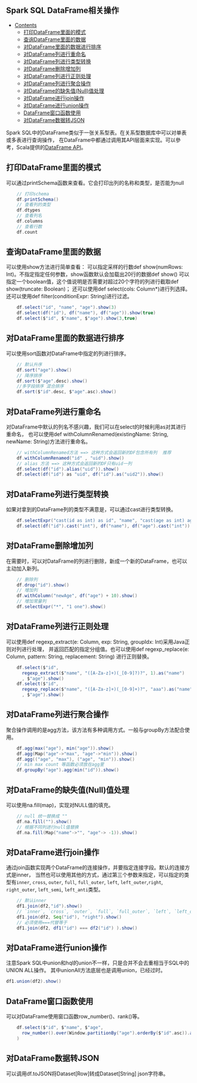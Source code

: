 Spark SQL DataFrame相关操作
------
* [Contents](#Contents)
	* [打印DataFrame里面的模式](#打印DataFrame里面的模式)
	* [查询DataFrame里面的数据](#查询DataFrame里面的数据)
	* [对DataFrame里面的数据进行排序](#对DataFrame里面的数据进行排序)
	* [对DataFrame列进行重命名](#对DataFrame列进行重命名)
	* [对DataFrame列进行类型转换](#对DataFrame列进行类型转换)
	* [对DataFrame删除增加列](#对DataFrame删除增加列)
	* [对DataFrame列进行正则处理](#对DataFrame列进行正则处理)
	* [对DataFrame列进行聚合操作](#对DataFrame列进行聚合操作)
	* [对DataFrame的缺失值(Null)值处理](#对DataFrame的缺失值(Null)值处理)
	* [对DataFrame进行join操作](#对DataFrame进行join操作)
	* [对DataFrame进行union操作](#对DataFrame进行union操作)
	* [DataFrame窗口函数使用](#DataFrame窗口函数使用)
	* [对DataFrame数据转JSON](#对DataFrame数据转JSON)
	
Spark SQL中的DataFrame类似于一张关系型表。在关系型数据库中可以对单表或多表进行查询操作，
在DataFrame中都通过调用其API层面来实现。可以參考，Scala提供的[DataFrame API](http://spark.apache.org/docs/2.2.0/api/scala/index.html#org.apache.spark.sql.Dataset)。
## 打印DataFrame里面的模式
可以通过printSchema函数来查看。它会打印出列的名称和类型，是否能为null
```scala
    // 打印schema
    df.printSchema()
    // 查看列的类型
    df.dtypes
    // 查看列名
    df.columns
    // 查看行数
    df.count
```
## 查询DataFrame里面的数据
可以使用show方法进行简单查看：
可以指定采样的行数def show(numRows: Int)。不指定指定任何参数，show函数默认会加载出20行的数据def show()
可以指定一个boolean值，这个值说明是否需要对超过20个字符的列进行截取def show(truncate: Boolean)；
还可以使用def select(cols: Column*)进行列选择。还可以使用def filter(conditionExpr: String)进行过滤。
```scala
    df.select("id", "name", "age").show(3)
    df.select(df("id"), df("name"), df("age")).show(true)
    df.select($"id", $"name", $"age").show(3,true)
```
## 对DataFrame里面的数据进行排序
可以使用sort函数对DataFrame中指定的列进行排序。
```scala
    // 默认升序
    df.sort("age").show()
    // 降序排序
    df.sort($"age".desc).show()
    //多字段排序 混合排序
    df.sort($"id".desc, $"age".asc).show()
```
## 对DataFrame列进行重命名
对DataFrame中默认的列名不感兴趣，我们可以在select的时候利用as对其进行重命名，
也可以使用def withColumnRenamed(existingName: String, newName: String)方法进行重命名。
```scala
    // withColumnRenamed方法 ==> 这种方式会返回新的DF包含所有列  推荐
    df.withColumnRenamed("id" , "uid").show()
    // alias 方法 ==> 这种方式会返回新的DF只有uid一列
    df.select(df("id").alias("uid")).show()
    df.select(df("id") as "uid", df("id").as("uid2")).show()
```
## 对DataFrame列进行类型转换
如果对拿到的DataFrame列的类型不满意是，可以通过cast进行类型转换。
```scala
    df.selectExpr("cast(id as int) as id", "name", "cast(age as int) age")
    df.select(df("id").cast("int"), df("name"), df("age").cast("int"))
```

## 对DataFrame删除增加列
在需要时，可以对DataFrame的列进行删除，新成一个新的DataFrame，也可以主动加入新列。
```scala
    // 删除列
    df.drop("id").show()
    // 增加列
    df.withColumn("newAge", df("age") + 10).show()
    // 增加常量列
    df.selectExpr("*", "1 one").show()
```

## 对DataFrame列进行正则处理
可以使用def regexp_extract(e: Column, exp: String, groupIdx: Int)采用Java正则对列进行处理，
并返回匹配的指定分组值。也可以使用def regexp_replace(e: Column, pattern: String, replacement: String)
进行正则替换。
```scala
    df.select($"id",
      regexp_extract($"name", "([A-Za-z]+)(_[0-9]?)?", 1).as("name")
      , $"age").show()
    df.select($"id",
      regexp_replace($"name", "([A-Za-z]+)(_[0-9]+)?", "aaa").as("name")
      , $"age").show()
```
## 对DataFrame列进行聚合操作
聚合操作调用的是agg方法，该方法有多种调用方式。一般与groupBy方法配合使用。
```scala
    df.agg(max("age"), min("age")).show()
    df.agg(Map("age"->"max", "age"->"min")).show()
    df.agg(("age", "max"), ("age", "min")).show()
    // min max count 等函数必须放在agg里
    df.groupBy("age").agg(min("id")).show()
```
## 对DataFrame的缺失值(Null)值处理
可以使用na.fill(map)，实现对NULL值的填充。
```scala
    // null 统一替换成 ""
    df.na.fill("").show()
    // 根据不同列进行null值替换
    df.na.fill(Map("name"->"", "age"-> -1)).show()
```
## 对DataFrame进行join操作
通过join函数实现两个DataFrame的连接操作，并要指定连接字段。默认的连接方式是inner，
当然也可以使用其他的方式，通过第三个参数来指定，可以指定的类型有`inner`, `cross`,
`outer`, `full`, `full_outer`, `left`, `left_outer`,`right`, `right_outer`,
`left_semi`, `left_anti`类型。
```scala
    // 默认inner
    df1.join(df2,"id").show()
    // `inner`, `cross`, `outer`, `full`, `full_outer`, `left`, `left_outer`,`right`, `right_outer`, `left_semi`, `left_anti`
    df1.join(df2, Seq("id"), "right").show()
    // 必须使用===代替等于
    df1.join(df2, df1("id") === df2("id") ).show()
```
## 对DataFrame进行union操作
注意Spark SQL中union和hql的union不一样，只是合并不会去重相当于SQL中的UNION ALL操作。
其中unionAll方法底层也是调用union，已经过时。
```scala
df1.union(df2).show()
``` 
## DataFrame窗口函数使用
可以对DataFrame使用窗口函数row_number()、rank()等。
```scala
    df.select($"id", $"name", $"age",
      row_number().over(Window.partitionBy("age").orderBy($"id".asc)).as("rank")
    )
```
## 对DataFrame数据转JSON
可以调用df.toJSON将Dataset[Row]转成Dataset[String] json字符串。

  


